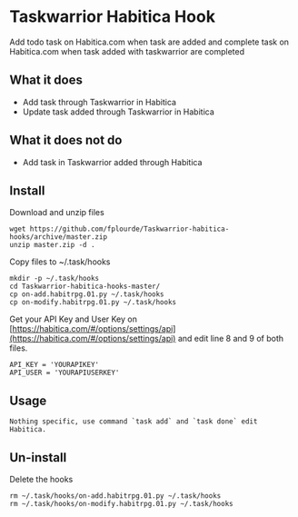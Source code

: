 # Taskwarrior Habitica Hook
Add todo task on Habitica.com when task are added and complete task on Habitica.com when task added with taskwarrior are completed

## What it does
- Add task through Taskwarrior in Habitica
- Update task added through Taskwarrior in Habitica

## What it does not do
- Add task in Taskwarrior added through Habitica


## Install
Download and unzip files

	wget https://github.com/fplourde/Taskwarrior-habitica-hooks/archive/master.zip
	unzip master.zip -d .

Copy files to ~/.task/hooks

	mkdir -p ~/.task/hooks
	cd Taskwarrior-habitica-hooks-master/
	cp on-add.habitrpg.01.py ~/.task/hooks
	cp on-modify.habitrpg.01.py ~/.task/hooks

Get your API Key and User Key on [https://habitica.com/#/options/settings/api](https://habitica.com/#/options/settings/api) and edit line 8 and 9 of both files. 	

	API_KEY = 'YOURAPIKEY'
	API_USER = 'YOURAPIUSERKEY'

## Usage
	Nothing specific, use command `task add` and `task done` edit Habitica.

## Un-install
Delete the hooks

    rm ~/.task/hooks/on-add.habitrpg.01.py ~/.task/hooks
    rm ~/.task/hooks/on-modify.habitrpg.01.py ~/.task/hooks
